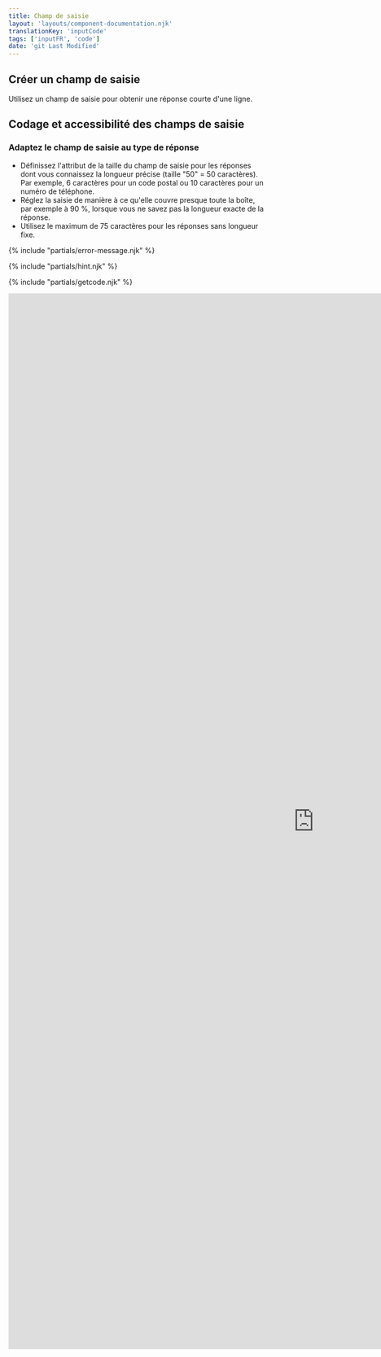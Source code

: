 ```yaml
---
title: Champ de saisie
layout: 'layouts/component-documentation.njk'
translationKey: 'inputCode'
tags: ['inputFR', 'code']
date: 'git Last Modified'
---
```


## Créer un champ de saisie

Utilisez un champ de saisie pour obtenir une réponse courte d'une ligne.

## Codage et accessibilité des champs de saisie

### Adaptez le champ de saisie au type de réponse

- Définissez l'attribut de la taille du champ de saisie pour les réponses dont vous connaissez la longueur précise (taille "50" = 50 caractères). Par exemple, 6 caractères pour un code postal ou 10 caractères pour un numéro de téléphone.
- Réglez la saisie de manière à ce qu'elle couvre presque toute la boîte, par exemple à 90 %, lorsque vous ne savez pas la longueur exacte de la réponse.
- Utilisez le maximum de 75 caractères pour les réponses sans longueur fixe.

{% include "partials/error-message.njk" %}

{% include "partials/hint.njk" %}

{% include "partials/getcode.njk" %}

<iframe
  title="Survol des propriétés et des évènements relatifs à gcds-input."
  src="https://cds-snc.github.io/gcds-components/iframe.html?viewMode=docs&demo=true&singleStory=true&id=components-input--events-properties"
  width="1200"
  height="2075"
  style="display: block; margin: 0 auto;"
  frameBorder="0"
  allow="clipboard-write"
></iframe>
